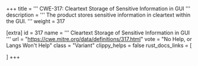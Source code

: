 +++
title = '''
CWE-317: Cleartext Storage of Sensitive Information in GUI
'''
description	= '''
The product stores sensitive information in cleartext within the GUI.
'''
weight = 317

[extra]
id = 317
name = '''
Cleartext Storage of Sensitive Information in GUI
'''
url = "https://cwe.mitre.org/data/definitions/317.html"
vote = "No Help, or Langs Won't Help"
class = "Variant"
clippy_helps = false
rust_docs_links = [
	
]
+++

